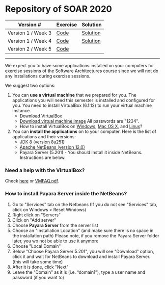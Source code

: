 # Repository of SOAR 2020

| Version # | Exercise | Solution |
|---|---|---|
| Version 1 / Week 3 | [Code](https://github.com/doplab/soar-tp/tree/master/2020/ShoppingWebsite_w3) | [Solution](https://github.com/doplab/soar-tp/tree/master/2020/ShoppingWebsite_v1) |
| Version 1 / Week 4 | [Code](https://github.com/doplab/soar-tp/tree/master/2020/ShoppingWebsite_w4) | [Solution](https://github.com/doplab/soar-tp/tree/master/2020/ShoppingWebsite_v1) |
| Version 2 / Week 5 | [Code](https://github.com/doplab/soar-tp/tree/master/2020/ShoppingWebsite_w5) |  |


---

We expect you to have some applications installed on your computers for exercise sessions of the Software Architectures course since we will not do any installations during exercise sessions.

We suggest two options:
1. You can **use a virtual machine** that we prepared for you. The applications you will need this semester is installed and configured for you. You need to install VirtualBox (6.1.12) to run your virtual machine instance.
    * [Download VirtualBox](https://www.virtualbox.org/wiki/Downloads)
    * [Download virtual machine image](https://drive.google.com/file/d/14AuCug-E9ENhNJzSORQnu13-rwpCuczG/view?usp=sharing) All passwords are "1234".
    * How to install VirtualBox on [Windows](https://www.virtualbox.org/manual/UserManual.html#installation_windows), [Mac OS X](https://www.virtualbox.org/manual/UserManual.html#installation-mac), and [Linux](https://www.virtualbox.org/manual/UserManual.html#install-linux-host)?
2. You can **install the applications** on to your computer. Here is the list of applications and their versions:
    * [JDK 8 (version 8u251)](https://www.oracle.com/java/technologies/javase/javase8u211-later-archive-downloads.html)
    * [Apache NetBeans (version 12.0)](https://netbeans.apache.org/download/index.html)
    * Payara Server (5.201) - You should install it inside NetBeans. Instructions are below.

### Need a help with the VirtualBox?
Check [here](https://www.virtualbox.org/manual/UserManual.html) or [VMFAQ.pdf](https://github.com/doplab/SOAR/blob/master/2020/VMFAQ.pdf).

### How to install Payara Server inside the NetBeans?
1. Go to "Services" tab on the Netbeans (If you do not see "Services" tab, click on Windows > Reset Windows)
2. Right click on "Servers"
3. Click on "Add server"
4. Choose **Payara Server** from the server list
5. Choose an "Installation Location" (and make sure there is no space in the installation path)
Please note, if you remove the Payara Server folder later, you wo not be able to use it anymore
6. Choose "Local Domain"
7. Below "Choose Payara Server 5.201", you will see "Download" option, click it and wait for NetBeans to download and install Payara Server. (this will take some time)
8. After it is done, click "Next"
9. Leave the "Domain" as it is (i.e. “domain1”), type a user name and password (if you want to)
